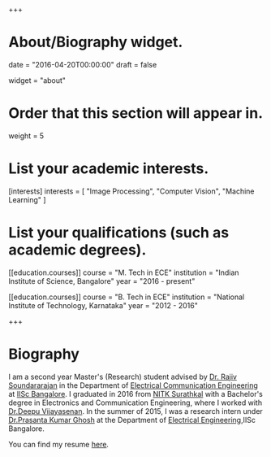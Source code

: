 +++
# About/Biography widget.

date = "2016-04-20T00:00:00"
draft = false

widget = "about"

# Order that this section will appear in.
weight = 5

# List your academic interests.
[interests]
  interests = [
    "Image Processing",
    "Computer Vision",
    "Machine Learning"
  ]

# List your qualifications (such as academic degrees).
[[education.courses]]
  course = "M. Tech in ECE"
  institution = "Indian Institute of Science, Bangalore"
  year = "2016 - present"

[[education.courses]]
  course = "B. Tech in ECE"
  institution = "National Institute of Technology, Karnataka"
  year = "2012 - 2016"

 
+++

# Biography

I am a second year Master's (Research) student advised by [Dr. Rajiv Soundararajan](http://ece.iisc.ernet.in/~rajivs/#/) in the Department of [Electrical Communication Engineering](http://ece.iisc.ac.in/) at [IISc Bangalore](http://iisc.ac.in/). I graduated in 2016 from [NITK Surathkal](http://nitk.ac.in/) with a Bachelor's degree in Electronics and Communication Engineering, where I worked with [Dr.Deepu Vijayasenan](http://ece.nitk.ac.in/faculty/deepu-vijayasenan). In the summer of 2015, I was a research intern under [Dr.Prasanta Kumar Ghosh](http://www.ee.iisc.ac.in/new/people/faculty/prasantg/) at the Department of [Electrical Engineering](http://www.ee.iisc.ac.in),IISc Bangalore.

You can find my resume [here](pdf/Pavan_CV.pdf). 

